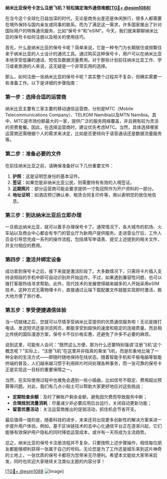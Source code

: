 **纳米比亚保号卡怎么注册飞机？轻松搞定海外通信难题[[TG💪+ @esim1088](https://t.me/s/esim1088)]**

在当今这个全球化日益加深的时代，无论是商务出差还是休闲旅行，很多人都需要在境外保持与国内亲友或同事的联系。而为了满足这一需求，许多国家推出了针对国际用户的特殊通讯服务，比如“保号卡”和“eSIM”。今天，我们就来聊聊纳米比亚的保号卡如何注册以及相关的使用技巧。

首先，什么是纳米比亚的保号卡呢？简单来说，它是一种专门为长期居住或频繁往来于纳米比亚的人士设计的通讯工具。通过购买这种保号卡，用户可以在纳米比亚本地享受低廉的通话、短信及数据流量费用。对于那些计划前往纳米比亚工作、学习或者旅游的人来说，这无疑是一个非常实用的选择。

那么，如何注册一张纳米比亚的保号卡呢？其实整个过程并不复杂，但确实需要一些准备工作。以下是详细的步骤指南：

### 第一步：选择合适的运营商
纳米比亚主要有三家主要的移动通信运营商，分别是MTC（Mobile Telecommunications Company）、TELKOM Namibia以及MTN Namibia。其中，MTC是市场份额最大的一家，提供广泛的服务网络覆盖，并且拥有较为灵活的资费套餐。因此，在选择运营商时，建议优先考虑MTC。当然，具体选择哪家运营商还需根据个人的需求来决定，比如是否更倾向于语音通话还是数据流量服务等。

### 第二步：准备必要的文件
在前往纳米比亚之前，请确保准备好以下几份重要文件：
1. **护照**：这是证明您身份的基本证件。
2. **签证**：如果您是非纳米比亚公民，则需要持有有效的入境签证。
3. **近期照片**：部分运营商可能会要求提供一寸免冠照作为开户资料的一部分。
4. **地址证明**：如酒店预订确认单、租赁合同复印件等，用以表明您的居住地信息。

### 第三步：到达纳米比亚后立即办理
一旦抵达纳米比亚，就可以着手办理保号卡了。通常情况下，各大城市的机场、火车站以及商业中心都会有专门的营业厅为新用户提供服务。走进营业厅后，工作人员会引导您完成一系列的操作流程，包括填写申请表、提交上述提到的相关文件，并支付相应的费用。

### 第四步：激活并绑定设备
成功拿到保号卡之后，接下来就是激活阶段了。大多数情况下，只需将卡片插入支持该频段的手机中即可自动识别并开始运作。不过，如果遇到兼容性问题，也可以拨打客服热线寻求帮助。此外，现代技术的发展使得越来越多的人开始采用eSIM技术，这种方式无需物理卡片，直接通过云端下载配置文件就能实现即时激活，极大地方便了旅行者。

### 第五步：享受便捷通信体验
当一切就绪之后，您就可以尽情享受纳米比亚提供的优质通信服务啦！无论是拨打电话、发送短讯还是浏览网页，都能享受到超快的速度和稳定的连接质量。而且相比传统的国际漫游方案，保号卡不仅价格实惠，还避免了许多不必要的麻烦。

说到这里，可能有人会问：“既然这么方便，那为什么还要特别强调‘注册飞机’这个概念呢？”实际上，“注册飞机”在这里并非指真的乘坐飞机，而是形象地比喻了一种全新的生活方式——即随时随地保持在线状态。随着智能手机和平板电脑等智能终端的普及，人们越来越习惯于利用碎片时间处理各种事务，而一张可靠的保号卡正是实现这一目标的重要保障之一。

当然，在实际使用过程中也难免会遇到一些小插曲，比如信号不稳定、费用超出预算等问题。对此，我们有几点小贴士可以帮助大家更好地应对这些挑战：
- **定期检查余额**：及时了解账户剩余金额，避免因欠费而导致服务中断；
- **合理规划流量消耗**：尽量减少非必要应用后台运行，关闭自动更新功能；
- **留意优惠活动**：关注运营商推出的促销活动，抓住机会节省开支。

最后值得一提的是，随着科技的进步，未来还将出现更多创新性的解决方案来进一步提升用户体验。例如，基于区块链技术的去中心化通信平台正在逐渐兴起，它们能够有效保护用户隐私的同时降低运营成本，或许有一天将成为主流趋势。

总之，纳米比亚的保号卡注册流程并不复杂，只要按照上述步骤操作，相信每位朋友都能够顺利获得一张属于自己的号码。无论您是为了工作还是娱乐来到这片神奇的土地上，一张优质的保号卡都将为您带来无尽便利。希望本文能给大家带来启发，同时也欢迎大家继续关注类似主题的内容分享！

[[TG💪+ @esim1088](https://t.me/s/esim1088) ![Image](https://i.postimg.cc/4NQfJmqS/Snipaste-2025-05-13-00-14-12.png)]
